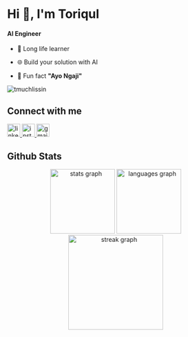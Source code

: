 # Hi 👋, I'm Toriqul  

#### AI Engineer

- 🏤 Long life learner

- 🌐️ Build your solution with AI

- 📖️ Fun fact **"Ayo Ngaji"**

<p align="left"> <img src="https://komarev.com/ghpvc/?username=tmuchlissin&label=Profile%20views&color=0e75b6&style=flat" alt="tmuchlissin" /> </p>

## Connect with me  
<div align="left">
  <a href="https://www.linkedin.com/in/toriqul-muchlissin/" target="_blank">
    <img src="https://img.shields.io/static/v1?message=LinkedIn&logo=linkedin&label=&color=0077B5&logoColor=white&labelColor=&style=for-the-badge" height="30" alt="linkedin logo" />
  </a>
  <a href="https://www.instagram.com/tmuchlissin" target="_blank">
    <img src="https://img.shields.io/static/v1?message=Instagram&logo=instagram&label=&color=E4405F&logoColor=white&labelColor=&style=for-the-badge" height="30" alt="instagram logo" />
  </a>
  <a href="mailto:tmuchlissin@gmail.com">
    <img src="https://img.shields.io/static/v1?message=Gmail&logo=gmail&label=&color=D14836&logoColor=white&labelColor=&style=for-the-badge" height="30" alt="gmail logo" />
  </a>
</div>

## Github Stats  
<div align="center">
  <img src="https://github-readme-stats.vercel.app/api?username=tmuchlissin&hide_title=false&hide_rank=false&show_icons=true&include_all_commits=true&count_private=true&disable_animations=false&theme=tokyonight&locale=en&hide_border=false" height="150" alt="stats graph"  />
  <img src="https://github-readme-stats.vercel.app/api/top-langs/?username=anuraghazra&hide_progress=true&theme=tokyonight" height="150" alt="languages graph"  />
  <img src="https://streak-stats.demolab.com?user=tmuchlissin&locale=en&mode=daily&theme=tokyonight&hide_border=false&border_radius=5&order=3" height="220" alt="streak graph"  />
</div>

